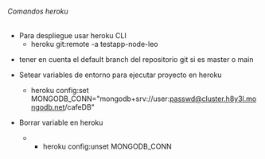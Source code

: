 ###### Comandos heroku
- Para despliegue usar heroku CLI
    - heroku git:remote -a testapp-node-leo

* tener en cuenta el default branch del repositorio git si es master o main

- Setear variables de entorno para ejecutar proyecto en heroku
    - heroku config:set MONGODB_CONN="mongodb+srv://user:passwd@cluster.h8y3l.mongodb.net/cafeDB"

- Borrar variable en heroku
    - - heroku config:unset MONGODB_CONN